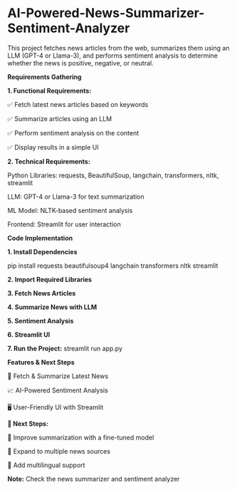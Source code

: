 # AI-Powered-News-Summarizer-Sentiment-Analyzer
This project fetches news articles from the web, summarizes them using an LLM (GPT-4 or Llama-3), and performs sentiment analysis to determine whether the news is positive, negative, or neutral.

**Requirements Gathering**


**1. Functional Requirements:**


✅ Fetch latest news articles based on keywords

✅ Summarize articles using an LLM

✅ Perform sentiment analysis on the content

✅ Display results in a simple UI

**2. Technical Requirements:**


Python Libraries: requests, BeautifulSoup, langchain, transformers, nltk, streamlit

LLM: GPT-4 or Llama-3 for text summarization

ML Model: NLTK-based sentiment analysis

Frontend: Streamlit for user interaction

**Code Implementation**

**1. Install Dependencies**
   
pip install requests beautifulsoup4 langchain transformers nltk streamlit

**2.  Import Required Libraries**

**3.  Fetch News Articles**

**4.  Summarize News with LLM**

**5.  Sentiment Analysis**

**6.  Streamlit UI**

**7.  Run the Project:**  streamlit run app.py

**Features & Next Steps**


🚀 Fetch & Summarize Latest News

📈 AI-Powered Sentiment Analysis

🖥️ User-Friendly UI with Streamlit


**📌 Next Steps:**


🔹 Improve summarization with a fine-tuned model

🔹 Expand to multiple news sources

🔹 Add multilingual support

**Note:** Check the news summarizer and sentiment analyzer
